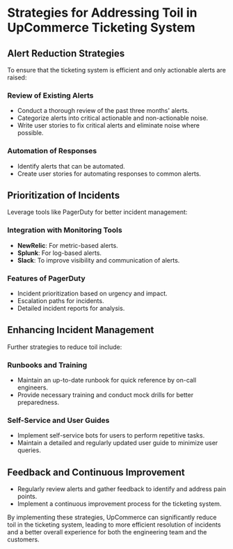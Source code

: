 # Strategies for Addressing Toil in UpCommerce Ticketing System

## Alert Reduction Strategies
To ensure that the ticketing system is efficient and only actionable alerts are raised:

### Review of Existing Alerts
- Conduct a thorough review of the past three months' alerts.
- Categorize alerts into critical actionable and non-actionable noise.
- Write user stories to fix critical alerts and eliminate noise where possible.

### Automation of Responses
- Identify alerts that can be automated.
- Create user stories for automating responses to common alerts.

## Prioritization of Incidents
Leverage tools like PagerDuty for better incident management:

### Integration with Monitoring Tools
- **NewRelic**: For metric-based alerts.
- **Splunk**: For log-based alerts.
- **Slack**: To improve visibility and communication of alerts.

### Features of PagerDuty
- Incident prioritization based on urgency and impact.
- Escalation paths for incidents.
- Detailed incident reports for analysis.

## Enhancing Incident Management
Further strategies to reduce toil include:

### Runbooks and Training
- Maintain an up-to-date runbook for quick reference by on-call engineers.
- Provide necessary training and conduct mock drills for better preparedness.

### Self-Service and User Guides
- Implement self-service bots for users to perform repetitive tasks.
- Maintain a detailed and regularly updated user guide to minimize user queries.

## Feedback and Continuous Improvement
- Regularly review alerts and gather feedback to identify and address pain points.
- Implement a continuous improvement process for the ticketing system.

By implementing these strategies, UpCommerce can significantly reduce toil in the ticketing system, leading to more efficient resolution of incidents and a better overall experience for both the engineering team and the customers.
